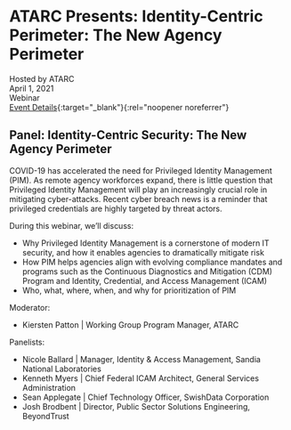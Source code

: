 # ATARC Presents: Identity-Centric Perimeter: The New Agency Perimeter
Hosted by ATARC <br>
April 1, 2021 <br>
Webinar<br> 
[Event Details](https://atarc.org/event/identity-centric-security/){:target="_blank"}{:rel="noopener noreferrer"}

## Panel: Identity-Centric Security: The New Agency Perimeter
COVID-19 has accelerated the need for Privileged Identity Management (PIM). As remote agency workforces expand, there is little question that Privileged Identity Management will play an increasingly crucial role in mitigating cyber-attacks. Recent cyber breach news is a reminder that privileged credentials are highly targeted by threat actors.

During this webinar, we’ll discuss:

- Why Privileged Identity Management is a cornerstone of modern IT security, and how it enables agencies to dramatically mitigate risk
- How PIM helps agencies align with evolving compliance mandates and programs such as the Continuous Diagnostics and Mitigation (CDM) Program and Identity, Credential, and Access Management (ICAM)
- Who, what, where, when, and why for prioritization of PIM

Moderator: 
- Kiersten Patton | Working Group Program Manager, ATARC

Panelists:
- Nicole Ballard | Manager, Identity & Access Management, Sandia National Laboratories
- Kenneth Myers | Chief Federal ICAM Architect, General Services Administration
- Sean Applegate | Chief Technology Officer, SwishData Corporation
- Josh Brodbent | Director, Public Sector Solutions Engineering, BeyondTrust
